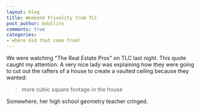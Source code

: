```yaml
---
layout: blog
title: Weekend Frivolity from TLC
post_author: bdollins
comments: true
categories:
- where did that come from?
---
```


We were watching "The Real Estate Pros" on TLC last night. This quote caught my attention. A very nice lady was explaining how they were going to cut out the rafters of a house to create a vaulted ceiling because they wanted:

<blockquote>more cubic square footage in the house</blockquote>

Somewhere, her high school geometry teacher cringed.